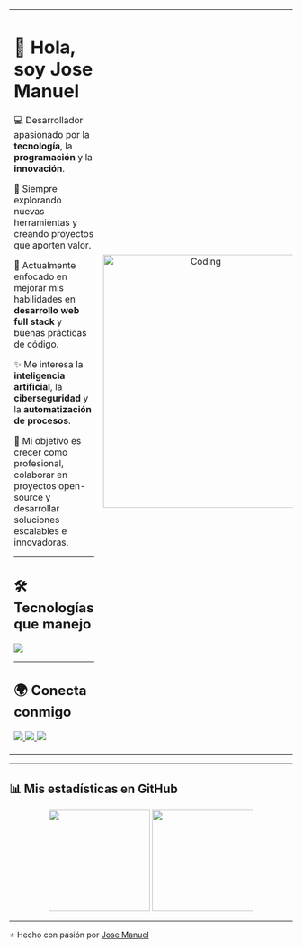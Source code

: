 <table>
<tr>
<td width="60%" valign="top">

# 👋 Hola, soy Jose Manuel  

💻 Desarrollador apasionado por la **tecnología**, la **programación** y la **innovación**.  

🚀 Siempre explorando nuevas herramientas y creando proyectos que aporten valor.  

🌱 Actualmente enfocado en mejorar mis habilidades en **desarrollo web full stack** y buenas prácticas de código.  

✨ Me interesa la **inteligencia artificial**, la **ciberseguridad** y la **automatización de procesos**.  

🎯 Mi objetivo es crecer como profesional, colaborar en proyectos open-source y desarrollar soluciones escalables e innovadoras.  

---

## 🛠️ Tecnologías que manejo
<p>
 <a href="https://skillicons.dev">
    <img src="https://skillicons.dev/icons?i=androidstudio,astro,bootstrap,kotlin,cpp,laravel,arduino,java,css,html,js,mongodb,php,mysql,react,firebase,gtk,git,github,vscode,bash,linux,ai,ps&perline=12" />
  </a>
</p>

---

## 🌍 Conecta conmigo
<p>
  <a href="https://www.tiktok.com/@_eldelam_" target="_blank">
    <img src="https://img.shields.io/badge/TikTok-000000?style=for-the-badge&logo=tiktok&logoColor=white"/>
  </a>
  <a href="https://www.instagram.com/devgarcia_/" target="_blank">
    <img src="https://img.shields.io/badge/Instagram-E4405F?style=for-the-badge&logo=instagram&logoColor=white"/>
  </a>
  <a href="mailto:garciacalimanegarcia@gmailcom">
    <img src="https://img.shields.io/badge/Email-D14836?style=for-the-badge&logo=gmail&logoColor=white"/>
  </a>
</p>

</td>

<td width="40%" align="center">

<img src="https://media.giphy.com/media/qgQUggAC3Pfv687qPC/giphy.gif" width="350" height="450" alt="Coding"/>

</td>
</tr>
</table>

---

## 📊 Mis estadísticas en GitHub
<p align="center">
  <img src="https://github-readme-stats.vercel.app/api?username=devgarcia&show_icons=true&theme=tokyonight" height="180"/>
  <img src="https://github-readme-stats.vercel.app/api/top-langs/?username=devgarcia&layout=compact&theme=tokyonight" height="180"/>
</p>

---

⭐️ Hecho con pasión por [Jose Manuel](https://github.com/devgarcia)
